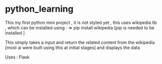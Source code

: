 # python_learning
This my first python mini project , it is not styled yet , 
this uses wikipedia lib , which can be installed using :
=> pip install wikipedia [pip is needed to be installed ]

This simply takes a input and return the related content from the
wikipedia [most ai were built using this at initial stages] and displays the data

Uses : Flask
